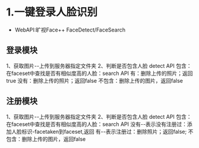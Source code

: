 1.一键登录人脸识别
=================

* WebAPI:旷视Face++
FaceDetect/FaceSearch

登录模块
-------
1、获取图片--上传到服务器指定文件夹
2、判断是否包含人脸 detect API
包含：
在faceset中查找是否有相似度高的人脸：search API
有：删除上传的照片；返回true
没有：删除上传的照片；返回false
不包含：删除上传的图片，返回false

注册模块
------------
1、获取图片--上传到服务器指定文件夹
2、判断是否包含人脸 detect API
包含：
  在faceset中查找是否有相似度高的人脸：search API
  没有--表示没有注册过：添加人脸标识-facetaken到faceset,返回
  有--表示注册过：删除照片；返回false;
不包含：删除上传的图片，返回false
